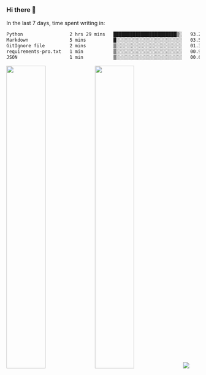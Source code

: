 ### Hi there 👋

In the last 7 days, time spent writing in:

<!--START_SECTION:waka-->

```txt
Python                 2 hrs 29 mins   ███████████████████████▒░   93.23 %
Markdown               5 mins          █░░░░░░░░░░░░░░░░░░░░░░░░   03.54 %
GitIgnore file         2 mins          ▒░░░░░░░░░░░░░░░░░░░░░░░░   01.34 %
requirements-pro.txt   1 min           ▒░░░░░░░░░░░░░░░░░░░░░░░░   00.99 %
JSON                   1 min           ▒░░░░░░░░░░░░░░░░░░░░░░░░   00.67 %
```

<!--END_SECTION:waka-->

<img src="https://wakatime.com/share/@jimtje/5d0c92de-08f8-4a72-8f2f-6a9693d1e318.svg" width=45% height=45%> <img src="https://wakatime.com/share/@jimtje/501498ae-bda5-4da7-a89d-b40bcdd5556d.svg" width=45% height=45%>
![](https://hit.yhype.me/github/profile?user_id=43537315)
